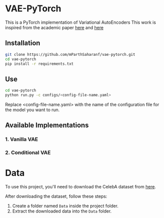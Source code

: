 # VAE-PyTorch
This is a PyTorch implementation of Variational AutoEncoders
This work is inspired from the academic paper [here](https://arxiv.org/abs/1312.6114) and [here](https://openreview.net/forum?id=rJWXGDWd-H)
## Installation
```bash
git clone https://github.com/mParthSaharanf/vae-pytorch.git
cd vae-pytorch
pip install -r requirements.txt
```
## Use
```bash
cd vae-pytorch
python run.py -c configs/<config-file-name.yaml>
```
Replace <config-file-name.yaml> with the name of the configuration file for the model you want to run.


## Available Implementations
### 1. Vanilla VAE
### 2. Conditional VAE
# Data

To use this project, you'll need to download the CelebA dataset from [here](http://mmlab.ie.cuhk.edu.hk/projects/CelebA.html).

After downloading the dataset, follow these steps:

1. Create a folder named `Data` inside the project folder.
2. Extract the downloaded data into the `Data` folder.


